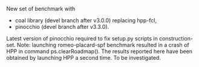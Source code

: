 New set of benchmark with

  - coal library (devel branch after v3.0.0) replacing hpp-fcl,
  - pinocchio  (devel branch after v3.3.0).

Latest version of pinocchio required to fix setup.py scripts in construction-set.
Note: launching romeo-placard-spf benchmark resulted in a crash of HPP in
  command ps.clearRoadmap(). The results reported here have been obtained by
  launching HPP a second time. To be investigated.
